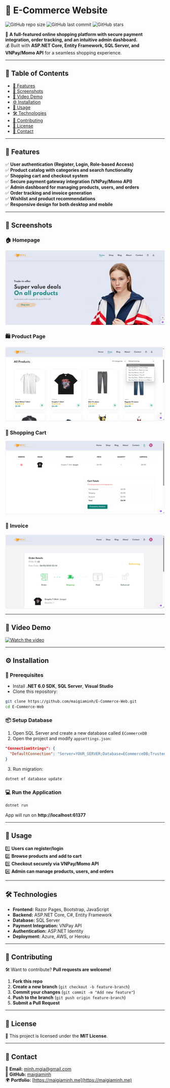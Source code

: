 # 🛒 E-Commerce Website

![GitHub repo size](https://img.shields.io/github/repo-size/maigiaminh/E-Commerce-Web?color=blue&style=flat-square)
![GitHub last commit](https://img.shields.io/github/last-commit/maigiaminh/E-Commerce-Web?color=green&style=flat-square)
![GitHub stars](https://img.shields.io/github/stars/maigiaminh/E-Commerce-Web?style=social)

📌 **A full-featured online shopping platform with secure payment integration, order tracking, and an intuitive admin dashboard.**  
💰 Built with **ASP.NET Core, Entity Framework, SQL Server, and VNPay/Momo API** for a seamless shopping experience.

---

## 📖 Table of Contents
- [🌟 Features](#-features)
- [📸 Screenshots](#-screenshots)
- [🎥 Video Demo](#-video-demo)
- [⚙️ Installation](#️-installation)
- [🚀 Usage](#-usage)
- [🛠 Technologies](#-technologies)
- [🙌 Contributing](#-contributing)
- [📄 License](#-license)
- [📩 Contact](#-contact)

---

## 🌟 Features
✅ **User authentication (Register, Login, Role-based Access)**  
✅ **Product catalog with categories and search functionality**  
✅ **Shopping cart and checkout system**  
✅ **Secure payment gateway integration (VNPay/Momo API)**  
✅ **Admin dashboard for managing products, users, and orders**  
✅ **Order tracking and invoice generation**  
✅ **Wishlist and product recommendations**  
✅ **Responsive design for both desktop and mobile**  

---

## 📸 Screenshots
### 🏠 Homepage
![Homepage Screenshot](https://raw.githubusercontent.com/maigiaminh/E-Commerce-Web/main/assets/images/ecommerce-homepage.png)

### 🛍️ Product Page
![Product Page Screenshot](https://raw.githubusercontent.com/maigiaminh/E-Commerce-Web/main/assets/images/ecommerce-product.png)

### 🛒 Shopping Cart
![Shopping Cart Screenshot](https://raw.githubusercontent.com/maigiaminh/E-Commerce-Web/main/assets/images/ecommerce-cart.png)

### 🧾 Invoice
![Invoice Screenshot](https://raw.githubusercontent.com/maigiaminh/E-Commerce-Web/main/assets/images/ecommerce-invoice.png)

---

## 🎥 Video Demo
[![Watch the video](https://img.youtube.com/vi/8yPZAbMdChk/maxresdefault.jpg)](https://www.youtube.com/watch?v=8yPZAbMdChk)

---

## ⚙️ Installation

### **🔧 Prerequisites**
- Install **.NET 6.0 SDK**, **SQL Server**, **Visual Studio**  
- Clone this repository:
```sh
git clone https://github.com/maigiaminh/E-Commerce-Web.git
cd E-Commerce-Web
```

### **📦 Setup Database**
1. Open SQL Server and create a new database called `ECommerceDB`
2. Open the project and modify `appsettings.json`:
```json
"ConnectionStrings": {
  "DefaultConnection": "Server=YOUR_SERVER;Database=ECommerceDB;Trusted_Connection=True;MultipleActiveResultSets=true"
}
```
3. Run migration:
```sh
dotnet ef database update
```

### **💻 Run the Application**
```sh
dotnet run
```
App will run on **http://localhost:61377**

---

## 🚀 Usage
1️⃣ **Users can register/login**  
2️⃣ **Browse products and add to cart**  
3️⃣ **Checkout securely via VNPay/Momo API**  
4️⃣ **Admin can manage products, users, and orders**  

---

## 🛠 Technologies
- **Frontend:** Razor Pages, Bootstrap, JavaScript
- **Backend:** ASP.NET Core, C#, Entity Framework
- **Database:** SQL Server
- **Payment Integration:** VNPay API
- **Authentication:** ASP.NET Identity
- **Deployment:** Azure, AWS, or Heroku

---

## 🙌 Contributing
🛠 Want to contribute? **Pull requests are welcome!**
1. **Fork this repo**  
2. **Create a new branch** (`git checkout -b feature-branch`)
3. **Commit your changes** (`git commit -m "Add new feature"`)
4. **Push to the branch** (`git push origin feature-branch`)
5. **Submit a Pull Request**

---

## 📄 License
📜 This project is licensed under the **MIT License**.

---

## 📩 Contact
📧 **Email:** minh.mgia@gmail.com  
🔗 **GitHub:** [maigiaminh](https://github.com/maigiaminh)  
🌍 **Portfolio:** [https://maigiaminh.me](https://maigiaminh.me)

